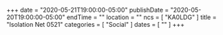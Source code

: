 +++
date = "2020-05-21T19:00:00-05:00"
publishDate = "2020-05-20T19:00:00-05:00"
endTime = ""
location = ""
ncs = [ "KA0LDG" ]
title = "Isolation Net 0521"
categories = [ "Social" ]
dates = [ "" ]
+++
